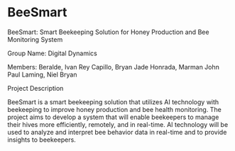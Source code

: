 # BeeSmart
BeeSmart: Smart Beekeeping Solution for Honey Production and Bee Monitoring System

Group Name:
Digital Dynamics

Members:
Beralde, Ivan Rey
Capillo, Bryan Jade
Honrada, Marman John Paul
Laming, Niel Bryan



Project Description

BeeSmart is a smart beekeeping solution that utilizes AI technology with beekeeping to improve honey production and bee health monitoring. The project aims to develop a system that will enable beekeepers to manage their hives more efficiently, remotely, and in real-time. AI technology will be used to analyze and interpret bee behavior data in real-time and to provide insights to beekeepers.
